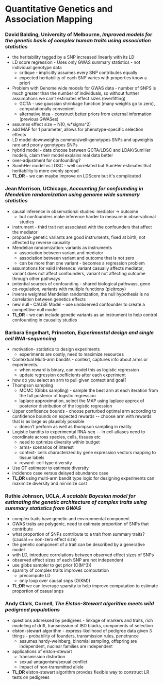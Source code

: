 # Quantitative Genetics and Association Mapping

### David Balding, University of Melbourne, *Improved models for the genetic basis of complex human traits using association statistics*
* the heritability tagged by a SNP increased linearly with its LD
* LD score regression - Uses only GWAS summary statistics - not individual genotype data
  - critique - implicitly assumes every SNP contributes equally
  - expected heritability of each SNP varies with properties know a priori
* Problem with Genome wide models for GWAS data - number of SNPS is much greater than the number of individuals, so without further assumptions we can't estimates effect sizes (overfitting)
  - GCTA - use gaussian  shrinkage function (many weights go to zero), computationally convenient
  - alternative idea - construct better priors from external information (previous GWASes)
* assumes effect size ~ N(0, w*sigma^2)
* add MAF for 1 parameter, allows for phenotype-specific selection effects
* LD model downweights common/well-genotypes SNPs and upweights rare and poorly genotypes SNPs
* hybrid model - data choose between GCTA/LDSC and LDAK/SumHer models, claim their model explains real data better
* over-adjustment for confounding?
* SumhHer model vs LDSC - well correlated but SumHer estimates that heritability is more evenly spread
* **TL;DR** - we can maybe improve on LDScore but it's complicated


### Jean Morrison, UChicago, *Accounting for confounding in Mendelian randomization using genome wide summary statistics*
* causal inference in observational studies: mediator -> outcome
  - but confounders make inference harder to measure in observational studies
* instrument - third trait not associated with the confounders that affect the mediator
* proposal- genetic variants are good instruments, fixed at birth, not affected by reverse causality
* Mendelian randomization: variants as instruments
  - association between variant and mediator
  - association between variant and outcome that is not zero
  - can be more than one variant - becomes a regression problem
* assumptions for valid inference: variant casually affects mediator, variant does not affect confounders, variant not affecting outcome through other pathways
* potential sources of confounding - shared biological pathways, gene co-regulation, variants with multiple functions (pleitropy)
* inverse weighted Mendelian randomization, the null hypothesis is no correlation between genetics effects
* new null - CAUSE Model - use unobserved confounder to create a competitive null model
* **TL;DR** - we can include genetic variants as an instrument to help control confounding in causality studies


### Barbara Engelhart, Princeton, *Experimental design and single cell RNA-sequencing*
* motivation- statistics to design experiments
  - experiments are costly, need to maximize resources
* Contextual Multi-arm bandits - context, captures info about arms or experiments.
  - when reward is binary, can model this as logistic regression
  - update regression coefficients after each experiment
* how do you select an arm to pull given context and goal?
* Thompson sampling
  - MCMC (Gibbs sampling) - sample the best arm at each iteration from the full posterior of logistic regression
  - laplace approximation, select the MAP using laplace approx of posterior distribution of the logistic regression
* Upper confidence bounds - choose perturbed optimal arm according to confidence bounds on expected rewards -- choose arm with rewards that is as large as plausibly possible
  - doesn't perform as well as thompson sampling in reality
* Logistic bandits to experimental RNA-seq -- in cell atlases need to coordinate across species, cells, tissues etc
  - need to optimize diversity within budget
  - arms- scenarios of interest
  - context- cells characterized by gene expression vectors mapping to tissue labels
  - reward- cell type diversity
* Use GT estimator to estimate diversity
* incidence case versus delayed abundance case
* **TL;DR** using multi-arm bandit type logic for designing experiments can maximize diversity and minimize cost


### Ruthie Johnson, UCLA, *A scalable Bayesian model for estimating the genetic architecture of complex traits using summary statistics from GWAS*
* complex traits have genetic and environmental component
* GWAS traits are polygenic, need to estimate proportion of SNPs that contribute
* what proportion of SNPs contribute to a trait from summary traits? (causal == non-zero effect size)
* the genetic component of a trait can be described by a generative model
* with LD, introduce correlations between observed effect sizes of SNPs
* observed effect sizes of each SNP are not independent
* use gibbs sampler to get prior (O(M^3))
* sparsity of complex traits improves computation
  - precompute LD
  - only loop over causal snps (O(KM))
* **TL;DR** we can leverage sparsity to help improve computation to estimate proportion of casual snps


### Andy Clark, Cornell, *The Elston-Stewart algorithm meets wild pedigreed populations*
* questions addressed by pedigrees - linkage of markers and traits,  rich modeling of drift, transmission of IBD blacks, components of selection
* elston-stewart algorithm - express likelihood of pedigree data given 3 things - probability of founders, transmission rules, penetrance
  - assumes hardy-weinberg, binomial sampling, offspring are independent, nuclear families are independent
* applications of elston-stewart
  - transmission distortion
  - sexual antagonism/sexual conflict
  - impact of non-transmitted allele
* **TL;DR** elston-stewart algorithm provdes flexible way to construct LR tests on pedigrees  
